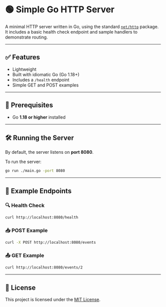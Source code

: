 # 🟢 Simple Go HTTP Server

A minimal HTTP server written in Go, using the standard [`net/http`](https://pkg.go.dev/net/http) package. It includes a basic health check endpoint and sample handlers to demonstrate routing.

---

## ✅ Features

- Lightweight
- Built with idiomatic Go (Go 1.18+)
- Includes a `/health` endpoint
- Simple GET and POST examples

---

## 🚀 Prerequisites

- Go **1.18 or higher** installed

---

## 🛠️ Running the Server

By default, the server listens on **port 8080**.

To run the server:

```bash
go run ./main.go -port 8080
```

---

## 📡 Example Endpoints

### 🔍 Health Check

```bash
curl http://localhost:8080/health
```

### 📥 POST Example

```bash
curl -X POST http://localhost:8080/events
```

### 📤 GET Example

```bash
curl http://localhost:8080/events/2
```

---

## 📄 License

This project is licensed under the [MIT License](./LICENSE).
